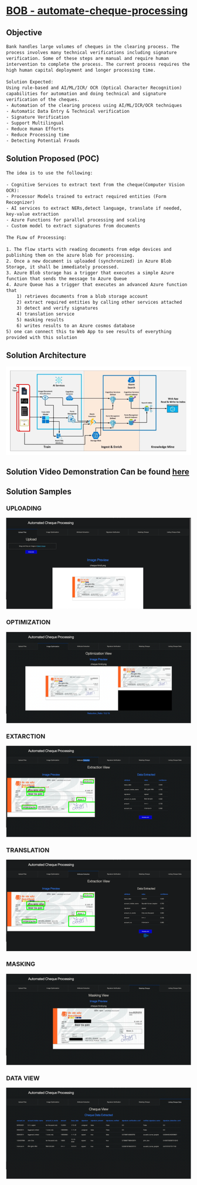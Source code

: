 # [BOB - automate-cheque-processing](https://www.techgig.com/hackathon/automate-cheque-processing)

## Objective
```
Bank handles large volumes of cheques in the clearing process. The process involves many technical verifications including signature verification. Some of these steps are manual and require human intervention to complete the process. The current process requires the high human capital deployment and longer processing time.

Solution Expected:
Using rule-based and AI/ML/ICR/ OCR (Optical Character Recognition) capabilities for automation and doing technical and signature verification of the cheques.
- Automation of the clearing process using AI/ML/ICR/OCR techniques
- Automatic Data Entry & Technical verification
- Signature Verification
- Support Multilingual
- Reduce Human Efforts
- Reduce Processing time
- Detecting Potential Frauds
```

## Solution Proposed (POC)
```
The idea is to use the following:

- Cognitive Services to extract text from the cheque(Computer Vision OCR):
- Processor Models trained to extract required entities (Form Recognizer)
- AI services to extract NERs,detect language, translate if needed, key-value extraction
- Azure Functions for parallel processing and scaling
- Custom model to extract signatures from documents

The FLow of Processing:

1. The flow starts with reading documents from edge devices and publishing them on the azure blob for processing.
2. Once a new document is uploaded (synchronized) in Azure Blob Storage, it shall be immediately processed.
3. Azure Blob storage has a trigger that executes a simple Azure function that sends the message to Azure Queue
4. Azure Queue has a trigger that executes an advanced Azure function that 
    1) retrieves documents from a blob storage account
    2) extract required entities by calling other services attached 
    3) detect and verify signatures
    4) translation service
    5) masking results
    6) writes results to an Azure cosmos database
5) one can connect this to Web App to see results of everything provided with this solution
```

## Solution Architecture
![alt text](./idea/images/arch.png)

## Solution Video Demonstration Can be found [here](https://drive.google.com/file/d/1gRcZK0jRq_GusskbYgupXoLXdZ-89Jcg/view?usp=share_link)

## Solution Samples
### UPLOADING
![alt text](./images/upload.png)

### OPTIMIZATION
![alt text](./images/optimize.png)

### EXTARCTION
![alt text](./images/extract.png)

### TRANSLATION
![alt text](./images/translate.png)


### MASKING
![alt text](./images/masking.png)

### DATA VIEW
![alt text](./images/db.png)
